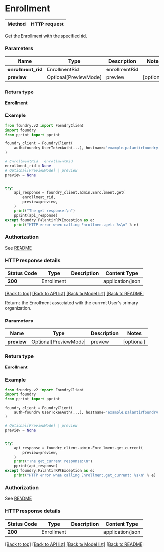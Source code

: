 # Enrollment

Method | HTTP request |
------------- | ------------- |

Get the Enrollment with the specified rid.

### Parameters

Name | Type | Description  | Notes |
------------- | ------------- | ------------- | ------------- |
**enrollment_rid** | EnrollmentRid | enrollmentRid |  |
**preview** | Optional[PreviewMode] | preview | [optional] |

### Return type
**Enrollment**

### Example

```python
from foundry.v2 import FoundryClient
import foundry
from pprint import pprint

foundry_client = FoundryClient(
    auth=foundry.UserTokenAuth(...), hostname="example.palantirfoundry.com"
)

# EnrollmentRid | enrollmentRid
enrollment_rid = None
# Optional[PreviewMode] | preview
preview = None


try:
    api_response = foundry_client.admin.Enrollment.get(
        enrollment_rid,
        preview=preview,
    )
    print("The get response:\n")
    pprint(api_response)
except foundry.PalantirRPCException as e:
    print("HTTP error when calling Enrollment.get: %s\n" % e)

```



### Authorization

See [README](../../../README.md#authorization)

### HTTP response details
| Status Code | Type        | Description | Content Type |
|-------------|-------------|-------------|------------------|
**200** | Enrollment  |  | application/json |

[[Back to top]](#) [[Back to API list]](../../../README.md#apis-v2-link) [[Back to Model list]](../../../README.md#models-v2-link) [[Back to README]](../../../README.md)

Returns the Enrollment associated with the current User's primary organization.


### Parameters

Name | Type | Description  | Notes |
------------- | ------------- | ------------- | ------------- |
**preview** | Optional[PreviewMode] | preview | [optional] |

### Return type
**Enrollment**

### Example

```python
from foundry.v2 import FoundryClient
import foundry
from pprint import pprint

foundry_client = FoundryClient(
    auth=foundry.UserTokenAuth(...), hostname="example.palantirfoundry.com"
)

# Optional[PreviewMode] | preview
preview = None


try:
    api_response = foundry_client.admin.Enrollment.get_current(
        preview=preview,
    )
    print("The get_current response:\n")
    pprint(api_response)
except foundry.PalantirRPCException as e:
    print("HTTP error when calling Enrollment.get_current: %s\n" % e)

```



### Authorization

See [README](../../../README.md#authorization)

### HTTP response details
| Status Code | Type        | Description | Content Type |
|-------------|-------------|-------------|------------------|
**200** | Enrollment  |  | application/json |

[[Back to top]](#) [[Back to API list]](../../../README.md#apis-v2-link) [[Back to Model list]](../../../README.md#models-v2-link) [[Back to README]](../../../README.md)

